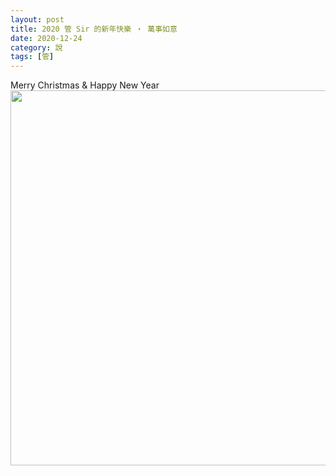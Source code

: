 ```yaml
---
layout: post
title: 2020 管 Sir 的新年快樂 ‧ 萬事如意
date: 2020-12-24
category: 說
tags: [管]
---
```

Merry Christmas & Happy New Year
<img src="/blog/assets/images/2020/xmas.jpg" style="width:600px"/>
